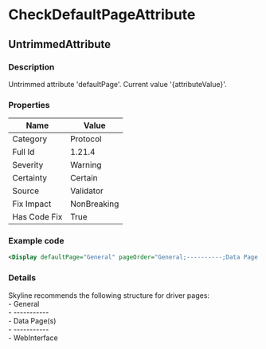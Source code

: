 ﻿---  
uid: Validator_1_21_4  
---

# CheckDefaultPageAttribute

## UntrimmedAttribute

### Description

Untrimmed attribute 'defaultPage'. Current value '{attributeValue}'.

### Properties

| Name         | Value       |
| ------------ | ----------- |
| Category     | Protocol    |
| Full Id      | 1.21.4      |
| Severity     | Warning     |
| Certainty    | Certain     |
| Source       | Validator   |
| Fix Impact   | NonBreaking |
| Has Code Fix | True        |

### Example code

```xml
<Display defaultPage="General" pageOrder="General;----------;Data Page 1;Data Page 2;----------;WebInterface#http://[Polling Ip]/" />
```

### Details

Skyline recommends the following structure for driver pages:  
\- General  
\- \-\-\-\-\-\-\-\-\-\-\-  
\- Data Page(s)  
\- \-\-\-\-\-\-\-\-\-\-\-  
\- WebInterface
